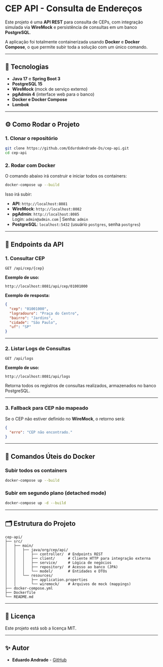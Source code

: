 
# CEP API - Consulta de Endereços

Este projeto é uma **API REST** para consulta de CEPs, com integração simulada via **WireMock** e persistência de consultas em um banco **PostgreSQL**.

A aplicação foi totalmente containerizada usando **Docker** e **Docker Compose**, o que permite subir toda a solução com um único comando.

---

## 🚀 Tecnologias

- **Java 17** e **Spring Boot 3**
- **PostgreSQL 15**
- **WireMock** (mock de serviço externo)
- **pgAdmin 4** (interface web para o banco)
- **Docker e Docker Compose**
- **Lombok**

---

## ⚙️ Como Rodar o Projeto

### **1. Clonar o repositório**
```bash
git clone https://github.com/EdurdoAndrade-Ds/cep-api.git
cd cep-api
```

### **2. Rodar com Docker**
O comando abaixo irá construir e iniciar todos os containers:
```bash
docker-compose up --build
```

Isso irá subir:
- **API**: `http://localhost:8081`
- **WireMock**: `http://localhost:8082`
- **pgAdmin**: `http://localhost:8085`  
  Login: `admin@admin.com` | Senha: `admin`
- **PostgreSQL**: `localhost:5432` (usuário `postgres`, senha `postgres`)

---

## 🔗 Endpoints da API

### **1. Consultar CEP**
```http
GET /api/cep/{cep}
```
**Exemplo de uso:**
```
http://localhost:8081/api/cep/01001000
```
**Exemplo de resposta:**
```json
{
  "cep": "01001000",
  "logradouro": "Praça do Centro",
  "bairro": "Jardins",
  "cidade": "São Paulo",
  "uf": "SP"
}
```

---

### **2. Listar Logs de Consultas**
```http
GET /api/logs
```
**Exemplo de uso:**
```
http://localhost:8081/api/logs
```
Retorna todos os registros de consultas realizados, armazenados no banco PostgreSQL.

---

### **3. Fallback para CEP não mapeado**
Se o CEP não estiver definido no **WireMock**, o retorno será:
```json
{
  "erro": "CEP não encontrado."
}
```

---

## 🐳 Comandos Úteis do Docker

### **Subir todos os containers**
```bash
docker-compose up --build
```

### **Subir em segundo plano (detached mode)**
```bash
docker-compose up -d --build
```

---

## 🗂️ Estrutura do Projeto
```text
cep-api/
├── src/
│   ├── main/
│   │   ├── java/org/cep/api/
│   │   │   ├── controller/  # Endpoints REST
│   │   │   ├── client/      # Cliente HTTP para integração externa
│   │   │   ├── service/     # Lógica de negócios
│   │   │   ├── repository/  # Acesso ao banco (JPA)
│   │   │   └── model/       # Entidades e DTOs
│   │   └── resources/
│   │       ├── application.properties
│   │       └── wiremock/    # Arquivos de mock (mappings)
├── docker-compose.yml
├── Dockerfile
└── README.md
```

---

## 📜 Licença

Este projeto está sob a licença MIT.

---

## ✨ Autor
- **Eduardo Andrade** - [GitHub](https://github.com/EdurdoAndrade-Ds)

